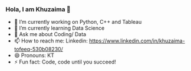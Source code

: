 ### Hola, I am Khuzaima 👋

- 🔭 I’m currently working on Python, C++ and Tableau
- 🌱 I’m currently learning Data Science
- 💬 Ask me about Coding/ Data
- 📫 How to reach me: Linkedin: https://www.linkedin.com/in/khuzaima-tofeeq-530b08230/
- 😄 Pronouns: KT
- ⚡ Fun fact: Code, code until you succeed!

